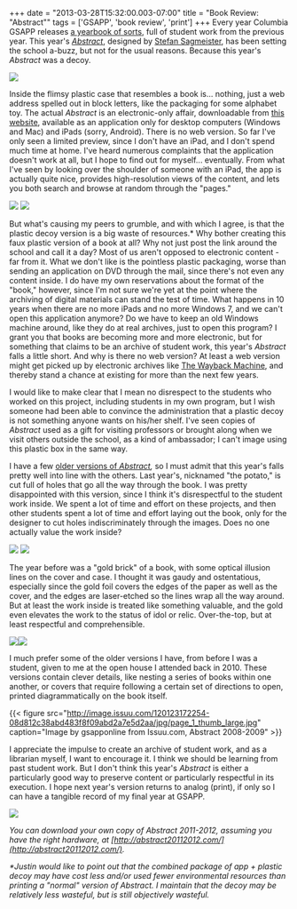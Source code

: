 +++
date = "2013-03-28T15:32:00.003-07:00"
title = "Book Review: \"Abstract\""
tags = ['GSAPP', 'book review', 'print']
+++
Every year Columbia GSAPP releases [a yearbook of sorts](http://books.gsapp.org/series), full of student work from the previous year.  This year's <a href="http://gsappabstract.tumblr.com/" target="_blank">*Abstract*</a>, designed by [Stefan Sagmeister](http://www.sagmeisterwalsh.com/), has been setting the school a-buzz, but not for the usual reasons.  Because this year's *Abstract* was a decoy.

<img src="http://2.bp.blogspot.com/-sNVUodJ0fYU/UVM3RZHqPoI/AAAAAAAAB58/U4S9dZaCft8/s1600/IMG_20130327_132456.jpg"/>

Inside the flimsy plastic case that resembles a book is... nothing, just a web address spelled out in block letters, like the packaging for some alphabet toy.  The actual *Abstract* is an electronic-only affair, downloadable from [this website](http://abstract20112012.com/), available as an application only for desktop computers (Windows and Mac) and iPads (sorry, Android).  There is no web version.  So far I've only seen a limited preview, since I don't have an iPad, and I don't spend much time at home.  I've heard numerous complaints that the application doesn't work at all, but I hope to find out for myself... eventually.  From what I've seen by looking over the shoulder of someone with an iPad, the app is actually quite nice, provides high-resolution views of the content, and lets you both search and browse at random through the "pages."

<img src="http://4.bp.blogspot.com/-sFhT-X2KwN0/UVM3Ot3mAUI/AAAAAAAAB5s/PBxkgz6rsk8/s1600/IMG_20130327_132521.jpg"/>

<img src="http://3.bp.blogspot.com/-rOY_skLjiak/UVM3QOvLAeI/AAAAAAAAB50/UmbeyIyyhP4/s1600/IMG_20130327_132504.jpg"/>

But what's causing my peers to grumble, and with which I agree, is that the plastic decoy version is a big waste of resources.&ast;  Why bother creating this faux plastic version of a book at all?  Why not just post the link around the school and call it a day?  Most of us aren't opposed to electronic content - far from it.  What we don't like is the pointless plastic packaging, worse than sending an application on DVD through the mail, since there's not even any content inside.  I do have my own reservations about the format of the "book," however, since I'm not sure we're yet at the point where the archiving of digital materials can stand the test of time.  What happens in 10 years when there are no more iPads and no more Windows 7, and we can't open this application anymore?  Do we have to keep an old Windows machine around, like they do at real archives, just to open this program?  I grant you that books are becoming more and more electronic, but for something that claims to be an archive of student work, this year's *Abstract* falls a little short.  And why is there no web version? At least a web version might get picked up by electronic archives like [The Wayback Machine](http://archive.org/web/web.php), and thereby stand a chance at existing for more than the next few years.

I would like to make clear that I mean no disrespect to the students who worked on this project, including students in my own program, but I wish someone had been able to convince the administration that a plastic decoy is not something anyone wants on his/her shelf.  I've seen copies of *Abstract* used as a gift for visiting professors or brought along when we visit others outside the school, as a kind of ambassador; I can't image using this plastic box in the same way.

I have a few [older versions of ](http://www.arch.columbia.edu/work/abstract)*[Abstract](http://www.arch.columbia.edu/work/abstract),* so I must admit that this year's falls pretty well into line with the others.  Last year's, nicknamed "the potato," is cut full of holes that go all the way through the book.  I was pretty disappointed with this version, since I think it's disrespectful to the student work inside.  We spent a lot of time and effort on these projects, and then other students spent a lot of time and effort laying out the book, only for the designer to cut holes indiscriminately through the images.  Does no one actually value the work inside?

<img src="http://3.bp.blogspot.com/-joViN_95Me8/UVTCtLtyriI/AAAAAAAAB6s/9pF3qEk0aEU/s1600/IMG_20130328_175730.jpg"/>

<img src="http://3.bp.blogspot.com/-M3gJSBT10Cc/UVTDtoDWK5I/AAAAAAAAB7M/pPxIXF_UEj8/s1600/IMG_20130328_175701.jpg"/>

The year before was a "gold brick" of a book, with some optical illusion lines on the cover and case.  I thought it was gaudy and ostentatious, especially since the gold foil covers the edges of the paper as well as the cover, and the edges are laser-etched so the lines wrap all the way around.  But at least the work inside is treated like something valuable, and the gold even elevates the work to the status of idol or relic.  Over-the-top, but at least respectful and comprehensible.

<img src="http://2.bp.blogspot.com/-ccPFXu7dePw/UVTCvY_K44I/AAAAAAAAB68/LBpSnizDe-k/s1600/IMG_20130328_175822.jpg"/><img src="http://2.bp.blogspot.com/-wYnO2WJJg-s/UVS9wFKSaBI/AAAAAAAAB6M/_wFwU0tFNeE/s1600/IMG_20130328_175934.jpg"/>

I much prefer some of the older versions I have, from before I was a student, given to me at the open house I attended back in 2010.  These versions contain clever details, like nesting a series of books within one another, or covers that require following a certain set of directions to open, printed diagrammatically on the book itself.

{{< figure src="http://image.issuu.com/120123172254-08d812c38abd483f8f09abd2a7e5d2aa/jpg/page_1_thumb_large.jpg" caption="Image by gsapponline from Issuu.com, Abstract 2008-2009" >}}

I appreciate the impulse to create an archive of student work, and as a librarian myself, I want to encourage it.  I think we should be learning from past student work.  But I don't think this year's *Abstract* is either a particularly good way to preserve content or particularly respectful in its execution.  I hope next year's version returns to analog (print), if only so I can have a tangible record of my final year at GSAPP.

<img src="http://4.bp.blogspot.com/-M0MrjOyEbpU/UVM3LzEfjwI/AAAAAAAAB5k/tUsRQACdiB0/s1600/IMG_20130327_132537.jpg"/>

*You can download your own copy of Abstract 2011-2012, assuming you have the right hardware, at [http://abstract20112012.com/](http://abstract20112012.com/).*

*&ast;Justin would like to point out that the combined package of app + plastic decoy may have cost less and/or used fewer environmental resources than printing a "normal" version of Abstract.  I maintain that the decoy may be relatively less wasteful, but is still objectively wasteful.*
